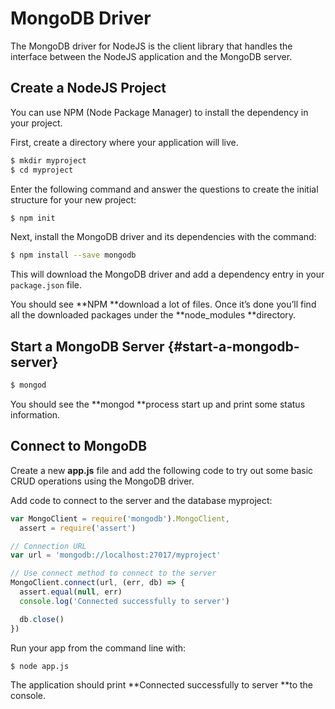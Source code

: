 # MongoDB Driver

The MongoDB driver for NodeJS is the client library that handles the interface between the NodeJS application and the MongoDB server.

## Create a NodeJS Project

You can use NPM \(Node Package Manager\) to install the dependency in your project.

First, create a directory where your application will live.

```bash
$ mkdir myproject
$ cd myproject
```

Enter the following command and answer the questions to create the initial structure for your new project:

```bash
$ npm init
```

Next, install the MongoDB driver and its dependencies with the command:

```bash
$ npm install --save mongodb
```

This will download the MongoDB driver and add a dependency entry in your `package.json` file.

You should see **NPM **download a lot of files. Once it’s done you’ll find all the downloaded packages under the **node\_modules **directory.

## Start a MongoDB Server {#start-a-mongodb-server}

```bash
$ mongod
```

You should see the **mongod **process start up and print some status information.

## Connect to MongoDB

Create a new **app.js** file and add the following code to try out some basic CRUD operations using the MongoDB driver.

Add code to connect to the server and the database myproject:

```js
var MongoClient = require('mongodb').MongoClient,
  assert = require('assert')

// Connection URL
var url = 'mongodb://localhost:27017/myproject'

// Use connect method to connect to the server
MongoClient.connect(url, (err, db) => {
  assert.equal(null, err)
  console.log('Connected successfully to server')

  db.close()
})
```

Run your app from the command line with:

```bash
$ node app.js
```

The application should print **Connected successfully to server **to the console.




